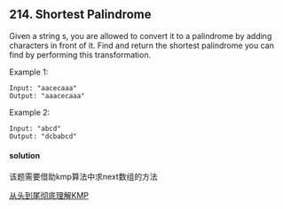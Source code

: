 ## 214. Shortest Palindrome

Given a string s, you are allowed to convert it to a palindrome by adding characters in front of it. Find and return the shortest palindrome you can find by performing this transformation.

Example 1:
```
Input: "aacecaaa"
Output: "aaacecaaa"
```
Example 2:
```
Input: "abcd"
Output: "dcbabcd"
```

#### solution
该题需要借助kmp算法中求next数组的方法

[从头到尾彻底理解KMP](https://blog.csdn.net/v_july_v/article/details/7041827)